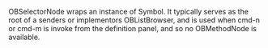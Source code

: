 OBSelectorNode wraps an instance of Symbol. It typically serves as the root of a senders or implementors OBListBrowser, and is used when cmd-n or cmd-m is invoke from the definition panel, and so no OBMethodNode is available.